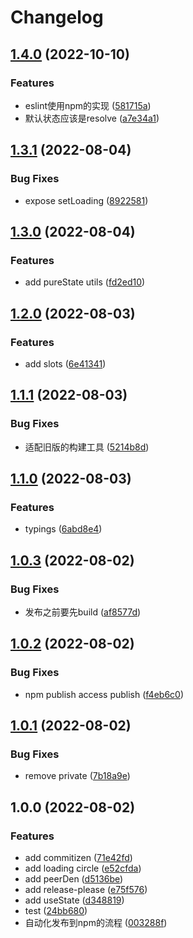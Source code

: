# Changelog

## [1.4.0](https://github.com/sklme/vue2-stated-box/compare/v1.3.1...v1.4.0) (2022-10-10)


### Features

* eslint使用npm的实现 ([581715a](https://github.com/sklme/vue2-stated-box/commit/581715a3fd5f73cf3e0011d489b18dff4d23bc0b))
* 默认状态应该是resolve ([a7e34a1](https://github.com/sklme/vue2-stated-box/commit/a7e34a130a2a4ee2cf4b36767dd4a3ecfcb94294))

## [1.3.1](https://github.com/sklme/vue2-stated-box/compare/v1.3.0...v1.3.1) (2022-08-04)


### Bug Fixes

* expose setLoading ([8922581](https://github.com/sklme/vue2-stated-box/commit/8922581aebb4bf44f9e2c2eb806c32b0b68626d1))

## [1.3.0](https://github.com/sklme/vue2-stated-box/compare/v1.2.0...v1.3.0) (2022-08-04)


### Features

* add pureState utils ([fd2ed10](https://github.com/sklme/vue2-stated-box/commit/fd2ed1082c05d170ca0c3995d0cd668cf046aea2))

## [1.2.0](https://github.com/sklme/vue2-stated-box/compare/v1.1.1...v1.2.0) (2022-08-03)


### Features

* add slots ([6e41341](https://github.com/sklme/vue2-stated-box/commit/6e413418176f41718f3fbd4931ba7b7664aad4e7))

## [1.1.1](https://github.com/sklme/vue2-stated-box/compare/v1.1.0...v1.1.1) (2022-08-03)


### Bug Fixes

* 适配旧版的构建工具 ([5214b8d](https://github.com/sklme/vue2-stated-box/commit/5214b8dd90121d1568ceff4387e17e5c0cf51e2f))

## [1.1.0](https://github.com/sklme/vue2-stated-box/compare/v1.0.3...v1.1.0) (2022-08-03)


### Features

* typings ([6abd8e4](https://github.com/sklme/vue2-stated-box/commit/6abd8e412fb07b1240eef4512321defdda4c3f31))

## [1.0.3](https://github.com/sklme/vue2-stated-box/compare/v1.0.2...v1.0.3) (2022-08-02)


### Bug Fixes

* 发布之前要先build ([af8577d](https://github.com/sklme/vue2-stated-box/commit/af8577db1c87061c8807029b0d2dc8f1f1e5c089))

## [1.0.2](https://github.com/sklme/vue2-stated-box/compare/v1.0.1...v1.0.2) (2022-08-02)


### Bug Fixes

* npm publish access publish ([f4eb6c0](https://github.com/sklme/vue2-stated-box/commit/f4eb6c07fdece2428f6939285efbc15bda288858))

## [1.0.1](https://github.com/sklme/vue2-stated-box/compare/v1.0.0...v1.0.1) (2022-08-02)


### Bug Fixes

* remove private ([7b18a9e](https://github.com/sklme/vue2-stated-box/commit/7b18a9e024a844e3de96ecc04d6600b1cf8fb754))

## 1.0.0 (2022-08-02)


### Features

* add commitizen ([71e42fd](https://github.com/sklme/vue2-stated-box/commit/71e42fd39e2f49c1b945e67fc8e433c82c4c367a))
* add loading circle ([e52cfda](https://github.com/sklme/vue2-stated-box/commit/e52cfdae7310cef5cc56f52e4bd1700894aab6a6))
* add peerDen ([d5136be](https://github.com/sklme/vue2-stated-box/commit/d5136be50a1492aa2987850acc61584ea344b31f))
* add release-please ([e75f576](https://github.com/sklme/vue2-stated-box/commit/e75f576b34e7dcc7578bd09057713e4a64c7a8e1))
* add useState ([d348819](https://github.com/sklme/vue2-stated-box/commit/d3488192c03dd685744130b6ed399d7bbf5765b7))
* test ([24bb680](https://github.com/sklme/vue2-stated-box/commit/24bb680e97497472018f2097009a9d5057e4b015))
* 自动化发布到npm的流程 ([003288f](https://github.com/sklme/vue2-stated-box/commit/003288f43c92fad28b773073bc8f2f57f0449395))
